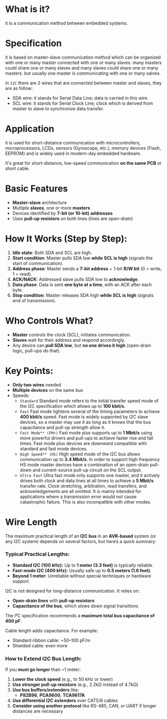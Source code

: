 # What is it?

it is a communication method between embedded systems.



# Specification

it is based on master-slave communication method which can be organized with one or many master connected with one or many slaves. many masters could share one or many slaves and many slaves could share one or many masters. but usually one master is communicating with one or many salves.

in `I2C` there are 2 wires that are connected between master and slaves, they are as follow:

- SDA wire: it stands for Serial Data Line; data is carried in this wire.
- SCL wire: it stands for Serial Clock Line; clock which is derived from master to slave to synchronize data transfer.



# Application

it is used for short-distance communication with microcontrollers, microprocessors, LCDs, sensors (Gyroscope, etc.), memory devices (Flash, EEPROM) and is widely used in modern-day embedded hardware.

It's great for short-distance, low-speed communication **on the same PCB** or short cable.



# Basic Features

- **Master-slave** architecture
- Multiple **slaves**, one or more **masters**
- Devices identified by **7-bit (or 10-bit) addresses**
- Uses **pull-up resistors** on both lines (lines are open-drain)



# How It Works (Step by Step):

1. **Idle state**: Both SDA and SCL are high.
2. **Start condition**: Master pulls SDA low **while SCL is high** (signals the start of communication).
3. **Address phase**: Master sends a **7-bit address** + 1-bit **R/W bit** (0 = write, 1 = read).
4. **ACK/NACK**: Addressed slave pulls SDA low to **acknowledge**.
5. **Data phase**: Data is sent **one byte at a time**, with an ACK after each byte.
6. **Stop condition**: Master releases SDA high **while SCL is high** (signals end of transmission).



# Who Controls What?

- **Master** controls the clock (SCL), initiates communication.
- **Slaves** wait for their address and respond accordingly.
- Any device can **pull SDA low**, but **no one drives it high** (open-drain logic, pull-ups do that).



# Key Points:

- **Only two wires** needed
- **Multiple devices** on the same bus
- Speeds:
  - `Standard`
    Standard mode refers to the initial transfer speed mode of the I2C specification which allows up to **100 kbit/s**.
  - `Fast`
    Fast mode tightens several of the timing parameters to achieve **400 kbit/s** speed. Fast mode is widely supported by I2C slave devices, so a master may use it as long as it knows that the bus capacitance and pull-up strength allow it.
  - `Fast Mode** (FM+)`
    Fast mode plus supports up to **1 Mbit/s** using more powerful drivers and pull-ups to achieve faster rise and fall times. Fast mode plus devices are downward compatible with standard and fast mode devices.
  - `High Speed** (HS)`
    High speed mode of the I2C bus allows communication up to **3.4 Mbit/s**. In order to support high frequency HS mode master devices have a combination of an open-drain pull-down and current-source pull-up circuit on the SCL output.
  - `Ultra Fast`
    Ultra fast mode only supports one master, and it actively drives both clock and data lines at all times to achieve a **5 Mbit/s** transfer rate. Clock stretching, arbitration, read transfers, and acknowledgements are all omitted. It is mainly intended for applications where a transmission error would not cause catastrophic failure. This is also incompatible with other modes.



# Wire Length

The maximum practical length of an **I2C bus** in an **AVR-based** system (or any I2C system) depends on several factors, but here’s a quick summary:



### Typical Practical Lengths:

- **Standard I2C (100 kHz):** Up to **1 meter (3.3 feet)** is typically reliable.
- **Fast-mode I2C (400 kHz):** Usually safe up to **0.5 meters (1.6 feet)**.
- **Beyond 1 meter:** Unreliable without special techniques or hardware support.



I2C is not designed for long-distance communication. It relies on:

- **Open-drain lines** with **pull-up resistors**
- **Capacitance of the bus**, which slows down signal transitions

The I²C specification recommends a **maximum total bus capacitance of 400 pF**.

Cable length adds capacitance. For example:

- Standard ribbon cable: ~50–100 pF/m
- Shielded cable: even more



### How to Extend I2C Bus Length:

If you **must go longer** than ~1 meter:

1. **Lower the clock speed** (e.g., to 50 kHz or lower)
2. **Use stronger pull-up resistors** (e.g., 2.2kΩ instead of 4.7kΩ)
3. **Use bus buffers/extenders** like:
   - **P82B96**, **PCA9600**, **TCA9617A**
4. **Use differential I2C extenders** over CAT5/6 cables
5. **Consider using another protocol** like RS-485, CAN, or UART if longer distances are necessary